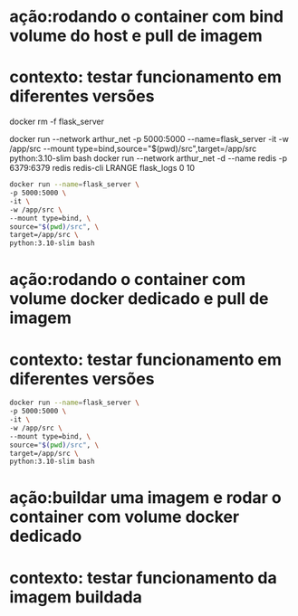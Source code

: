 # ação:rodando o container com bind volume do host e pull de imagem 
# contexto: testar funcionamento em diferentes versões

docker rm -f flask_server

docker run --network arthur_net -p 5000:5000 --name=flask_server -it -w /app/src --mount type=bind,source="$(pwd)/src",target=/app/src python:3.10-slim bash
docker run --network arthur_net -d --name redis -p 6379:6379 redis
redis-cli LRANGE flask_logs 0 10
```bash
docker run --name=flask_server \
-p 5000:5000 \
-it \
-w /app/src \
--mount type=bind, \
source="$(pwd)/src", \
target=/app/src \
python:3.10-slim bash
```


# ação:rodando o container com volume docker dedicado e pull de imagem 
# contexto: testar funcionamento em diferentes versões

```bash
docker run --name=flask_server \
-p 5000:5000 \
-it \
-w /app/src \
--mount type=bind, \
source="$(pwd)/src", \
target=/app/src \
python:3.10-slim bash
```

# ação:buildar uma imagem e rodar o container com volume docker dedicado 
# contexto: testar funcionamento da imagem buildada